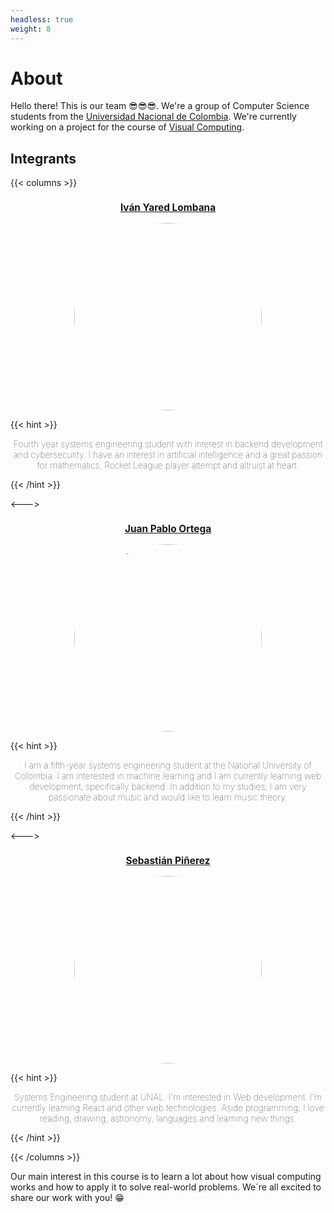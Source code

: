 ```yaml
---
headless: true
weight: 8   
---
```


# About

Hello there! This is our team 😎😎😎. We're a group of Computer Science students from the [Universidad Nacional de Colombia](https://unal.edu.co/). We're currently working on a project for the course of [Visual Computing](https://visualcomputing.github.io/).

## Integrants

{{< columns >}}

<h3 class="names">
<a href="https://github.com/IvanLoLo">Iván Yared Lombana</a>
</h3>

<img class="icon" alt="Ivan" src="https://lh3.googleusercontent.com/a/AGNmyxbQcZips1D0066pUs2Gweg4iCGNEPPn8xaa0lyatQ=s360#img" title="Iván Lombana"/>

{{< hint >}}
<p class="description">Fourth year systems engineering student with interest in backend development and cybersecurity. 
I have an interest in artificial intelligence and a great passion for mathematics. 
Rocket League player attempt and altruist at heart.</p>
{{< /hint >}}

<--->
<h3 class="names">
<a href="https://github.com/jortegar18">Juan Pablo Ortega</a>
</h3>
<img class="icon" alt="JuanPablo" src="https://avatars.githubusercontent.com/u/72839162?s=400&u=5e7d12a671516f6d3147b0081abe42270c61229e&v=4#img" title="Juan Pablo Ortega"/>


{{< hint >}}
<p class="description">I am a fifth-year systems engineering student at the National University of Colombia. I am interested in machine learning and I am currently learning web development, specifically backend. In addition to my studies, I am very passionate about music and would like to learn music theory.</p>
{{< /hint >}}

<--->

<h3 class="names">
<a href="https://github.com/sebaspq" style="text-weight:bold">Sebastián Piñerez</a>
</h3>

<img class="icon" alt="Sebas" src="https://avatars.githubusercontent.com/u/54643770?v=4#img" title="Sebastián Piñerez"/>

{{< hint >}}
<p class="description">Systems Engineering student at UNAL. I'm interested in Web development. I'm currently learning React and other web technologies. Aside programming, I love reading, drawing, astronomy, languages and learning new things.</p>
{{< /hint >}}

{{< /columns >}}

Our main interest in this course is to learn a lot about how visual computing works and how to apply it to solve real-world problems. We´re all excited to share our work with you! 😁

<style>
    .icon {
        display: block;
        margin: 0 auto;
        width:300;
        border-radius: 50%;
        transition: transform .2s; /* Animation */
    }
    .description {
        text-align: center;
        font-weight: lighter;
    }
    .icon:hover {
        transform: scale(1.1);
    }
    .names {
        text-align: center;
        font-size: 1.1em;
        font-weight: bold;
    }
</style>